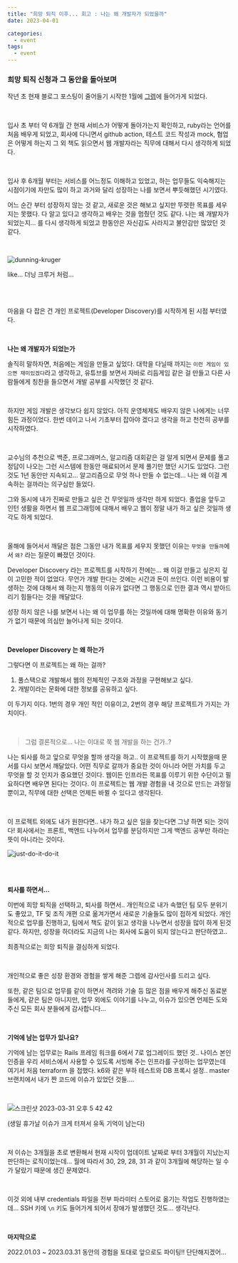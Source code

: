 ```yaml
---
title: "희망 퇴직 이후... 회고 : 나는 왜 개발자가 되었을까"
date: 2023-04-01

categories:
  - event
tags:
  - event
---
```


### 희망 퇴직 신청과 그 동안을 돌아보며

작년 초 현재 블로그 포스팅이 줄어들기 시작한 1월에 [그렙](https://www.grepp.co/)에 들어가게 되었다.

<br>


입사 초 부터 약 6개월 간 현재 서비스가 어떻게 돌아가는지 확인하고, ruby라는 언어를 처음 배우게 되었고, 회사에 다니면서 github action, 테스트 코드 작성과 mock, 협업은 어떻게 하는지 그 외 책도 읽으면서 웹 개발자라는 직무에 대해서 다시 생각하게 되었다.

<br>

입사 후 6개월 부터는 서비스를 어느정도 이해하고 있었고, 하는 업무들도 익숙해지는 시점이기에 자만도 많이 하고 과거와 달리 성장하는 나를 보면서 뿌듯해했던 시기였다.

어느 순간 부터 성장하지 않는 것 같고, 새로운 것은 해보고 싶지만 뚜렷한 목표를 세우지는 못했다. 다 알고 있다고 생각하고 배우는 것을 멈췄던 것도 같다. 나는 왜 개발자가 되었는지... 를 다시 생각하게 되었고 한동안은 자신감도 사라지고 불안감만 많았던 것 같다.

<br>

![dunning-kruger](https://user-images.githubusercontent.com/47859845/229275994-19a5187b-c208-4b14-abdb-e1f1c799fa97.png)

like... 더닝 크루거 처럼...

<br>

<br>

마음을 다 잡은 건 개인 프로젝트(Developer Discovery)를 시작하게 된 시점 부터였다.

<br>

**나는 왜 개발자가 되었는가**

솔직히 말하자면, 처음에는 게임을 만들고 싶었다. 대학을 다닐때 까지는 `이런 게임이 있으면 재미있겠다`라고 생각하고, 유튜브를 보면서 자바로 리듬게임 같은 걸 만들고 다른 사람들에게 칭찬을 들으면서 개발 공부를 시작했던 것 같다.

<br>

하지만 게임 개발은 생각보다 쉽지 않았다. 아직 운영체제도 배우지 않은 나에게는 너무 힘든 과정이었다. 한번 데이고 나서 기초부터 잡아야 겠다고 생각을 하고 천천히 공부를 시작하였다.

<br>

교수님의 추천으로 백준, 프로그래머스, 알고리즘 대회같은 걸 알게 되면서 문제를 풀고 정답이 나오는 그런 시스템에 한동안 매료되어서 문제 풀기만 했던 시기도 있었다. 그런 것도 1년 동안만 지속되고... 알고리즘으로 무엇 하나 만들 수 없는데... 나는 왜 이걸 계속하는 걸까라는 의구심만 들었다.

그와 동시에 내가 진짜로 만들고 싶은 건 무엇일까 생각만 하게 되었다. 졸업을 앞두고 인턴 생활을 하면서 웹 프로그래밍에 대해서 배우고 웹이 정말 내가 하고 싶은 것일까 생각도 하게 되었다.

<br>

올해에 들어서서 깨달은 점은 그동안 내가 목표를 세우지 못했던 이유는 `무엇을 만들까`에서 `왜?` 라는 질문이 빠졌던 것이다.

Developer Discovery 라는 프로젝트를 시작하기 전에는... 왜 이걸 만들고 싶은지 깊이 고민한 적이 없었다. 무언가 개발 한다는 것에는 시간과 돈이 쓰인다. 이런 비용이 발생하는 것에 대해서 왜 하는지 행동의 이유가 없다면 그 행동으로 인한 결과 역시 받아드리기 힘들다는 것을 깨달았다.

성장 하지 않은 나를 보면서 나는 왜 이 업무를 하는 것일까에 대해 명확한 이유와 동기가 없기 때문에 의심만 늘어나게 되는 것이다.

<br>

**Developer Discovery 는 왜 하는가**

그렇다면 이 프로젝트는 왜 하는 걸까? 

1. 풀스택으로 개발해서 웹의 전체적인 구조와 과정을 구현해보고 싶다.
2. 개발이라는 문화에 대한 정보를 공유하고 싶다.

이 두가지 이다. 1번의 경우 개인 적인 이유이고, 2번의 경우 해당 프로젝트가 가지는 가치이다.
 
<br>

> 그럼 결론적으로... 나는 이대로 쭉 웹 개발을 하는 건가..? 

나는 퇴사를 하고 앞으로 무엇을 할까 생각을 하고.. 이 프로젝트를 하기 시작했을때 문서를 다시 보면서 깨달았다. 어떤 직무로 갈까가 중요한 것이 아니라 어떤 가치를 두고 무엇을 할 것 인지가 중요했던 것이다. 웹이든 인프라든 목표를 이루기 위한 수단이고 필요하다면 배우면 된다는 것이다. 이 프로젝트는 웹 개발 경험을 내 것으로 만드는 과정일 뿐이고, 직무에 대한 선택은 언제든 바뀔 수 있다고 생각된다.

<br>

이 프로젝트 외에도 내가 원한다면.. 내가 하고 싶은 일을 찾는다면 그냥 하면 되는 것이다! 회사에서는 프론트, 백엔드 나누어서 업무를 분담하지만 그게 백엔드 공부만 하라는 뜻이 아니라는 것이다.

![just-do-it-do-it](https://user-images.githubusercontent.com/47859845/229275902-6a85847c-bf56-448e-86e8-b53a55d62123.gif)

<br>

<br>

**퇴사를 하면서...**

이번에 희망 퇴직을 선택하고, 퇴사를 하면서.. 개인적으로 내가 속했던 팀 모두 분위기도 좋았고, TF 및 조직 개편 으로 옮겨가면서 새로운 기술들도 많이 접하게 되었다. 개인적으로 업무를 진행하고, 팀에서 책도 같이 읽고 생각을 나누면서 성장을 많이 하게 된것 같다. 하지만, 성장을 하더라도 지금의 나는 회사에 도움이 되지 않는다고 판단하였고..


최종적으로는 희망 퇴직을 결심하게 되었다.

<br>

개인적으로 좋은 성장 환경와 경험을 쌓게 해준 그렙에 감사인사를 드리고 싶다. 

또한, 같은 팀으로 업무를 같이 하면서 격려와 기술 등 많은 점을 배우게 해주신 동료분들에게, 같은 팀은 아니지만, 업무 외에도 이야기를 나누고, 이슈가 있으면 언제든 도와주신 모든 회사 분들에게 감사합니다...

<br>

**기억에 남는 업무가 있나요?**

기억에 남는 업무로는 Rails 프레임 워크를 6에서 7로 업그레이드 했던 것.. 나이스 본인 인증을 우리 서비스에서 사용할 수 있도록 서빙해 주는 인프라를 구성하는 업무였는데 여기서 처음 terraform 을 접했다. k6와 같은 부하 테스트와 DB 프록시 설정.. master 브랜치에서 내가 짠 코드에 이슈가 있었던 것들....

<br>

![스크린샷 2023-03-31 오후 5 42 42](https://user-images.githubusercontent.com/47859845/229275305-5f740452-796c-4506-a960-ee09d279072d.png)

(생일 휴가날 이슈가 크게 터져서 유독 기억이 남는다)

<br>

저 이슈는 3개월을 초로 변환해서 현재 시작이 업데이트 날짜로 부터 3개월이 지났는지 판단하는 로직이었는데... 월에 따라서 30, 29, 28, 31 과 같이 3개월에 해당하는 일 수가 달랐기 때문에 생긴 문제였다.

<br>

이것 외에 내부 credentials 파일을 전부 파라미터 스토어로 옮기는 작업도 진행하였는데... SSH 키에 `\n` 키도 들어가게 되어서 장애가 발생했던 것도... 생각난다.

<br>

**마지막으로**

2022.01.03 ~ 2023.03.31 동안의 경험을 토대로 앞으로도 파이팅!! 단단해지겠어...



<br>

<br>
